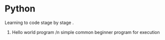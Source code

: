 # Python

Learning to code stage by stage .
1. Hello world program /n
simple common beginner program for execution 
